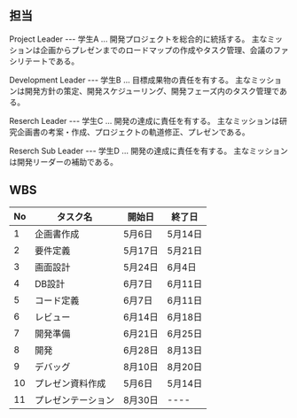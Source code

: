 ## 担当

Project Leader --- 学生A ...
開発プロジェクトを総合的に統括する。
主なミッションは企画からプレゼンまでのロードマップの作成やタスク管理、会議のファシリテートである。

Development Leader --- 学生B ...
目標成果物の責任を有する。
主なミッションは開発方針の策定、開発スケジューリング、開発フェーズ内のタスク管理である。

Reserch Leader --- 学生C ...
開発の達成に責任を有する。
主なミッションは研究企画書の考案・作成、プロジェクトの軌道修正、プレゼンである。

Reserch Sub Leader --- 学生D ...
開発の達成に責任を有する。
主なミッションは開発リーダーの補助である。

## WBS

 | No    | タスク名   | 開始日  | 終了日  | 
 | -------------- | ------------- | ------- | ------- |
 | 1        | 企画書作成       | 5月6日  | 5月14日 |
 | 2        | 要件定義         | 5月17日 | 5月21日 |
 | 3        | 画面設計         | 5月24日 | 6月4日  |
 | 4        | DB設計           | 6月7日  | 6月11日 |
 | 5        | コード定義       | 6月7日  | 6月11日 |
 | 6        | レビュー         | 6月14日 | 6月18日 |
 | 7        | 開発準備         | 6月21日 | 6月25日 |
 | 8        | 開発             | 6月28日 | 8月13日 |
 | 9        | デバッグ         | 8月10日 | 8月20日 |
 | 10       | プレゼン資料作成  | 5月6日  | 5月14日 |
 | 11       |プレゼンテーション | 8月30日 | ----   |

 
 
 